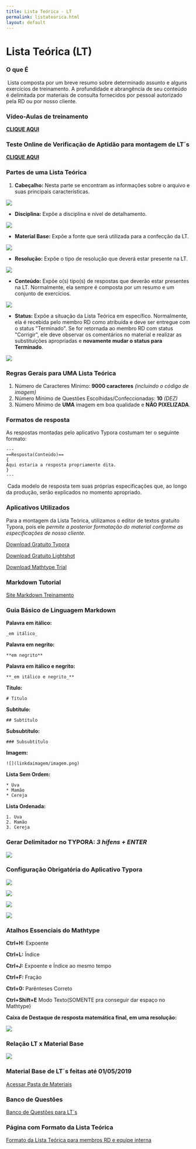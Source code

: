 ```yaml
---
title: Lista Teórica - LT
permalink: listateorica.html
layout: default
---
```


# Lista Teórica (LT)

### O que É

​	Lista composta por um breve resumo sobre determinado assunto e alguns exercícios de treinamento. A profundidade e abrangência de seu conteúdo é delimitada por  materiais de consulta fornecidos por pessoal autorizado pela RD ou por nosso cliente.

### Vídeo-Aulas de treinamento

[**CLIQUE AQUI**](https://www.youtube.com/watch?v=QF8yrRb8HHU&list=PL9nUmxpvYan0KuBsnVMFFBkymwMFQx9Y9)

### Teste Online de Verificação de Aptidão para montagem de LT´s

[**CLIQUE AQUI**](https://goo.gl/forms/6Vnw5dVpz8Oolrq33)

### Partes de uma Lista Teórica

1. **Cabeçalho:** Nesta parte se encontram as informações sobre o arquivo e suas principais características.

![](https://i.ibb.co/SJYyKmT/image.png)

* **Disciplina:** Expõe a disciplina e nível de detalhamento.

![](https://i.ibb.co/qM3pZZk/image.png)

* **Material Base:** Expõe a fonte que será utilizada para a confecção da LT.

![](https://i.ibb.co/CBWkJpj/image.png)

* **Resolução:** Expõe o tipo de resolução que deverá estar presente na LT.

![](https://i.ibb.co/0qfyQP2/image.png)

* **Conteúdo:** Expõe o(s) tipo(s) de respostas que deverão estar presentes na LT. Normalmente, ela sempre é composta por um resumo e um conjunto de exercícios.

![](https://i.ibb.co/M1ftkqJ/image.png)

* **Status:** Expõe a situação da Lista Teórica em específico. Normalmente, ela é recebida pelo membro RD como atribuída e deve ser entregue com o status "Terminado". Se for retornada ao membro RD com status "Corrigir", ele deve observar os comentários no material e realizar as substituições apropriadas e **novamente mudar o status para Terminado**.

![](https://i.ibb.co/Jr4JHLM/image.png)

### Regras Gerais para UMA Lista Teórica

1. Número de Caracteres Mínimo: **9000 caracteres** *(incluindo o código de imagem)*
2. Número Mínimo de Questões Escolhidas/Confeccionadas: **10** *(DEZ)*
3. Número Mínimo de **UMA** imagem em boa qualidade e **NÃO PIXELIZADA**.

### Formatos de resposta

As respostas montadas pelo aplicativo Typora costumam ter o seguinte formato:

```
---
==Resposta(Conteúdo)==
{
Aqui estaria a resposta propriamente dita.
}
---
```
​
Cada modelo de resposta tem suas próprias especificações que, ao longo da produção, serão explicados no momento apropriado.

### Aplicativos Utilizados

Para a montagem da Lista Teórica, utilizamos o editor de textos gratuito Typora, pois ele *permite a posterior formatação do material conforme as especificações de nosso cliente.*

[Download Gratuito Typora](https://typora.io/#download)

[Download Gratuito Lightshot](https://app.prntscr.com/pt-br/download.html)

[Download Mathtype Trial](https://store.wiris.com/en/products/downloads/mathtype/v6)

### Markdown Tutorial

[Site Markdown Treinamento](https://www.markdowntutorial.com)

### Guia Básico de Linguagem Markdown

**Palavra em itálico:**
```
_em itálico_
```

**Palavra em negrito:**

```
**em negrito**
```


**Palavra em itálico e negrito:**

```
**_em itálico e negrito_**
```

**Título:**

```
# Título
```

**Subtítulo:**

```
## Subtítulo
```

**Subsubtítulo:**

```
### Subsubtítulo
```

**Imagem:**

```
![](linkdaimagem/imagem.png)
```

**Lista Sem Ordem:**

```
* Uva
* Mamão
* Cereja
```

**Lista Ordenada:**

```
1. Uva
2. Mamão
3. Cereja
```

### Gerar Delimitador no TYPORA: *3 hífens + ENTER*

![](https://i.ibb.co/wWmHNc2/Gravar-2019-03-10-22-13-50-620.gif)

### Configuração Obrigatória do Aplicativo Typora

![](https://i.ibb.co/LptgWcX/image.png)

![](https://i.ibb.co/kBddQx8/image.png)

![](https://i.ibb.co/25STnsk/image.png)

![](https://i.ibb.co/RcdYT2q/image.png)

### Atalhos Essenciais do Mathtype

**Ctrl+H:** Expoente

**Ctrl+L:** Índice

**Ctrl+J:** Expoente e Índice ao mesmo tempo

**Ctrl+F:** Fração

**Ctrl+0:** Parênteses Correto

**Ctrl+Shift+E** Modo Texto(SOMENTE pra conseguir dar espaço no Mathtype)

**Caixa de Destaque de resposta matemática final, em uma resolução:**

![](https://i.ibb.co/jvffLkG/image.png)

### Relação LT x Material Base

![](https://i.ibb.co/XznjYzc/image.png)

### Material Base de LT´s feitas até 01/05/2019

[Acessar Pasta de Materiais](https://drive.google.com/drive/folders/1i84eI1cNtOjm3VlmC-9HcisJevmOsnEm?usp=sharing)

### Banco de Questões

[Banco de Questões para LT´s](https://docs.google.com/spreadsheets/d/10n_xo8ewdFkt2WaiCwP8rMwaDhvgCcpUrDNUZ4pcUdE/edit?usp=sharing)

### Página com Formato da Lista Teórica

[Formato da Lista Teórica para membros RD e equipe interna](https://home.rdresolucoes.com/formatolt)
